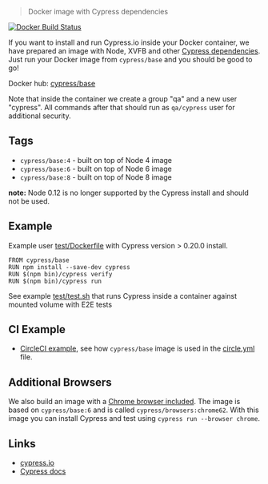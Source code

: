 > Docker image with Cypress dependencies

[![Docker Build Status](https://img.shields.io/docker/build/cypress/base.svg)](https://hub.docker.com/r/cypress/base/)

If you want to install and run Cypress.io inside your Docker container, we have prepared an image with Node, XVFB and other [Cypress dependencies][cy deps]. Just run your Docker image from `cypress/base` and you should be good to go!

[cy deps]: https://docs.cypress.io/docs/continuous-integration#section-dependencies

Docker hub: [cypress/base](https://hub.docker.com/r/cypress/base/)

Note that inside the container we create a group "qa" and a new user "cypress". All commands after that should run as `qa/cypress` user for additional security.

## Tags

* `cypress/base:4` - built on top of Node 4 image
* `cypress/base:6` - built on top of Node 6 image
* `cypress/base:8` - built on top of Node 8 image

**note:** Node 0.12 is no longer supported by the Cypress install and should not be used.

## Example

Example user [test/Dockerfile](test/Dockerfile) with Cypress version > 0.20.0 install.

```
FROM cypress/base
RUN npm install --save-dev cypress
RUN $(npm bin)/cypress verify
RUN $(npm bin)/cypress run
```

See example [test/test.sh](test/test.sh) that runs Cypress inside a container against mounted volume with E2E tests

## CI Example

- [CircleCI example](https://github.com/cypress-io/cypress-example-docker-circle), see how `cypress/base` image is used in the [circle.yml](https://github.com/cypress-io/cypress-example-docker-circle/blob/master/circle.yml) file.

## Additional Browsers

We also build an image with a [Chrome browser included](browsers/chrome/Dockerfile). The image is based on `cypress/base:6` and is called `cypress/browsers:chrome62`. With this image you can install Cypress and test using `cypress run --browser chrome`.

## Links

* [cypress.io](https://www.cypress.io/)
* [Cypress docs](https://on.cypress.io/)
